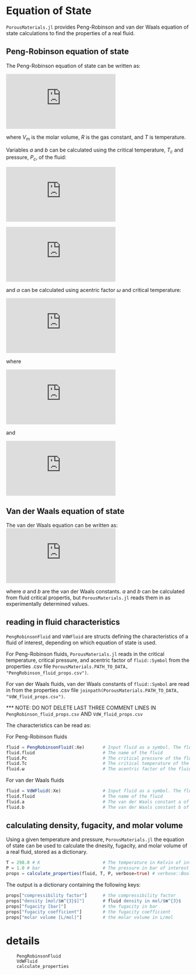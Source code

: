 # Equation of State

`PorousMaterials.jl` provides Peng-Robinson and van der Waals equation of state calculations to find the properties of a real fluid.

## Peng-Robinson equation of state
The Peng-Robinson equation of state can be written as:

![PREOS](https://latex.codecogs.com/gif.latex?P%20%3D%5Cfrac%7BRT%7D%7BV%7Bm%7D-b%7D-%5Cfrac%7Ba%5Calpha%7D%7BV%7B%7Bm%7D%7D%5E%7B2%7D&plus;2bV%7Bm%7D-b%5E%7B2%7D%7D)

where $V_{m}$ is the molar volume, $R$ is the gas constant, and $T$ is temperature.

Variables $a$ and $b$ can be calculated using the critical temperature, $T_{c}$ and pressure, $P_{c}$, of the fluid:

![PREOS_a](https://latex.codecogs.com/gif.latex?a%20%5Capprox%20%5Cfrac%7B0.457235%26space%3BR%5E%7B2%7DT%20_%7Bc%7D%5E%7B2%7D%7D%7BP_%7Bc%7D%7D)

![PREOS_b](https://latex.codecogs.com/gif.latex?b%26space%3B%5Capprox%26space%3B%5Cfrac%7B0.07780%26space%3BR%26space%3B%20T_%7Bc%7D%7D%7BP_%7Bc%7D%7D)

and $\alpha$ can be calculated using acentric factor $\omega$ and critical temperature:

![PREOS_alpha](https://latex.codecogs.com/gif.latex?%5Calpha%26space%3B%3D%26space%3B%281%26plus%3B%5Ckappa%281-T_%7Br%7D%5E%7B%5Cfrac%20%7B1%7D%7B2%7D%7D%29%29%5E%7B2%7D)

where

![PREOS_kappa](https://latex.codecogs.com/gif.latex?%5Ckappa%20%5Capprox%200.37464&plus;1.54226%5Comega-0.26992%5Comega%5E%7B2%7D)

and

![PREOS_Tr](https://latex.codecogs.com/gif.latex?T_%7Br%7D%26space%3B%3D%26space%3B%5Cfrac%7BT%7D%7BT_%7Bc%7D%7D)

## Van der Waals equation of state
The van der Waals equation can be written as:
![VDWEOS](https://latex.codecogs.com/gif.latex?%28P%26space%3B%26plus%3B%26space%3B%5Cfrac%7Ba%7D%7BV%7B_%7Bm%7D%7D%5E%7B2%7D%7D%29%28V_%7Bm%7D%20%26space%3B-%26space%3Bb%29%26space%3B%3D%26space%3BRT)

where $a$ and $b$ are the van der Waals constants. $a$ and $b$ can be calculated from fluid critical propertis, but `PorousMaterials.jl` reads them in as experimentally determined values.

## reading in fluid characteristics

`PengRobinsonFluid` and `VdWFluid` are structs defining the characteristics of a fluid of interest, depending on which equation of state is used.

For Peng-Robinson fluids, `PorousMaterials.jl` reads in the critical temperature, critical pressure, and acentric factor of `fluid::Symbol` from the properties .csv file `PorousMaterials.PATH_TO_DATA, "PengRobinson_fluid_props.csv")`.

For van der Waals fluids, van der Waals constants of `fluid::Symbol` are read in from the properties .csv file `joinpath(PorousMaterials.PATH_TO_DATA, "VdW_fluid_props.csv")`.

*** NOTE: DO NOT DELETE LAST THREE COMMENT LINES IN `PengRobinson_fluid_props.csv` AND `VdW_fluid_props.csv`

The characteristics can be read as:

For Peng-Robinson fluids

```julia
fluid = PengRobinsonFluid(:Xe)       # Input fluid as a symbol. The fluids reader stores the information in fluid as a struct
fluid.fluid                          # The name of the fluid
fluid.Pc                             # The critical pressure of the fluid
fluid.Tc                             # The critical temperature of the fluid
fluid.ω                              # The acentric factor of the fluid
```

For van der Waals fluids

```julia
fluid = VdWFluid(:Xe)                # Input fluid as a symbol. The fluids reader stores the information in fluid as a struct
fluid.fluid                          # The name of the fluid
fluid.a                              # The van der Waals constant a of the fluid
fluid.b                              # The van der Waals constant b of the fluid
```

## calculating density, fugacity, and molar volume
Using a given temperature and pressure, `PorousMaterials.jl` the equation of state can be used to calculate the dnesity, fugacity, and molar volume of a real fluid, stored as a dictionary.
```julia
T = 298.0 # K                        # The temperature in Kelvin of interest type Float64.
P = 1.0 # bar                        # The pressure in bar of interest type Float64.
props = calculate_properties(fluid, T, P, verbose=true) # verbose::Bool will print results if `true`
```

The output is a dictionary containing the following keys:
```julia
props["compressibility factor"]      # the compressibility factor
props["density [mol/$m^{3}$]"]       # fluid density in mol/$m^{3}$
props["fugacity [bar]"]              # the fugacity in bar
props["fugacity coefficient"]        # the fugacity coefficient
props["molar volume [L/mol]"]        # the molar volume in L/mol
```

# details
```@docs
    PengRobinsonFluid
    VdWFluid
    calculate_properties
```

